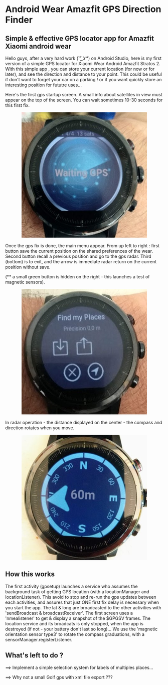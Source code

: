 # Android Wear Amazfit GPS Direction Finder
Simple &amp; effective GPS locator app for Amazfit Xiaomi android wear
------------------------------------------------------------------------------
Hello guys, after a very hard work ( ͠° ͟ʖ ͡°) on Android Studio, here is my first version of a simple GPS locator for Xiaomi Wear Android  Amazfit Stratos 2.
With this simple app , you can store your current location (for now or for later), and see the direction and distance to your point.
This could be useful if don't want to forget your car on a parking ! or if you want quickly store an interesting position for fututre uses...

Here's the first gps startup screen. A small info about satellites in view must appear on the top of the screen.
You can wait sometimes 10-30 seconds for this first fix.

<center><img src="/gpsapp_271818537.jpg" alt="gps startup fix"/></center>

Once the gps fix is done, the main menu appear.
From up left to right : first button save the current position on the shared preferences of the wear.
Second button recall a previous position and go to the gps radar.
Third (bottom) is to exit, and the arrow is immediate radar return on the current position without save.

(** a small green button is hidden on the right - this launches a test of magnetic sensors).

<center><img src="/gpsapp_31818537.jpg" alt="gps main menu amazfit"/></center>


In radar operation - the distance displayed on the center - the compass and direction rotates when you move.

<center><img src="/gpsapp_171818537.jpg" alt="gps radar stratos 2"/></center>

How this works
--------------
The first activity (gpsetup) launches a service who assumes the background task of getting GPS location (with a locationManager and locationListener). This avoid to stop and re-run the gps updates between each activities, and assures that just ONE first fix delay is necessary when you start the app.
The lat & long are broadcasted to the other activities with 'sendBroadcast & broadcastReceiver'.
The first screen uses a 'nmealistener' to get & display a snapshot of the $GPGSV frames.
The location service and its broadcats is only stopped, when the app is destroyed (if not - your battery don't last so long)...
We use the 'magnetic orientation sensor type3' to rotate the compass graduations, with a sensorManager.registerListener.

What's left to do ?
------------------
==> Implement a simple selection system for labels of multiples places...

==> Why not a small Golf gps with xml file export ???

